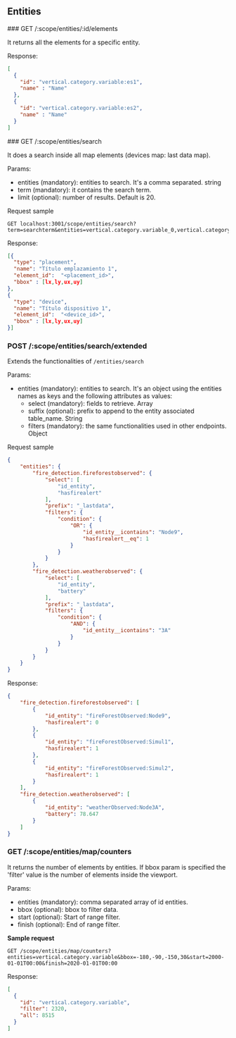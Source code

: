 ## Entities

### GET /:scope/entities/:id/elements

It returns all the elements for a specific entity.

Response:
```json
[
  {
    "id": "vertical.category.variable:es1",
    "name" : "Name"
  },
  {
    "id": "vertical.category.variable:es2",
    "name" : "Name"
  }
]
```

### GET /:scope/entities/search

It does a search inside all map elements (devices map: last data map).

Params:
- entities (mandatory): entities to search. It's a comma separated. string
- term (mandatory): it contains the search term.
- limit (optional): number of results. Default is 20.

Request sample
```
GET localhost:3001/scope/entities/search?term=searchterm&entities=vertical.category.variable_0,vertical.category.variable_1,vertical.category.variable_2,vertical.category.variable_3&limit=10
```

Response:
```json
[{
  "type": "placement",
  "name": "Título emplazamiento 1",
  "element_id":  "<placement_id>",
  "bbox" : [lx,ly,ux,uy]
},
{
  "type": "device",
  "name": "Título dispositivo 1",
  "element_id":  "<device_id>",
  "bbox" : [lx,ly,ux,uy]
}]
```

### POST /:scope/entities/search/extended

Extends the functionalities of `/entities/search`

Params:
- entities (mandatory): entities to search. It's an object using the entities names as keys and the following attributes as values:
  - select (mandatory): fields to retrieve. Array
  - suffix (optional): prefix to append to the entity associated table_name. String
  - filters (mandatory): the same functionalities used in other endpoints. Object

Request sample
```json
{
    "entities": {
        "fire_detection.fireforestobserved": {
            "select": [
                "id_entity",
                "hasfirealert"
            ],
            "prefix": "_lastdata",
            "filters": {
                "condition": {
                    "OR": {
                        "id_entity__icontains": "Node9",
                        "hasfirealert__eq": 1
                    }
                }
            }
        },
        "fire_detection.weatherobserved": {
            "select": [
                "id_entity",
                "battery"
            ],
            "prefix": "_lastdata",
            "filters": {
                "condition": {
                    "AND": {
                        "id_entity__icontains": "3A"
                    }
                }
            }
        }
    }
}
```

Response:
```json
{
    "fire_detection.fireforestobserved": [
        {
            "id_entity": "fireForestObserved:Node9",
            "hasfirealert": 0
        },
        {
            "id_entity": "fireForestObserved:Simul1",
            "hasfirealert": 1
        },
        {
            "id_entity": "fireForestObserved:Simul2",
            "hasfirealert": 1
        }
    ],
    "fire_detection.weatherobserved": [
        {
            "id_entity": "weatherObserved:Node3A",
            "battery": 78.647
        }
    ]
}
```

### GET /:scope/entities/map/counters

It returns the number of elements by entities. If bbox param is specified the 'filter' value is the number of elements inside the viewport.

Params:
* entities (mandatory): comma separated array of id entities.
* bbox (optional): bbox to filter data.
* start (optional): Start of range filter.
* finish (optional): End of range filter.

**Sample request**
```
GET /scope/entities/map/counters?entities=vertical.category.variable&bbox=-180,-90,-150,30&start=2000-01-01T00:00&finish=2020-01-01T00:00
```

Response:
```json
[
  {
    "id": "vertical.category.variable",
    "filter": 2320,
    "all": 8515
  }
]
```
